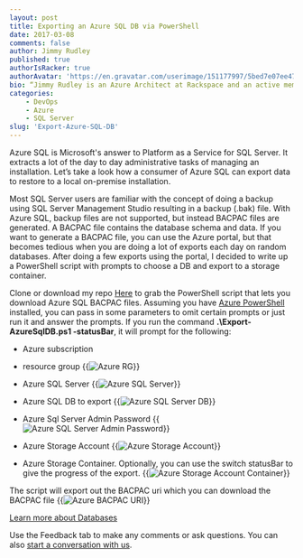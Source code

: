 ```yaml
---
layout: post
title: Exporting an Azure SQL DB via PowerShell
date: 2017-03-08
comments: false
author: Jimmy Rudley
published: true
authorIsRacker: true
authorAvatar: 'https://en.gravatar.com/userimage/151177997/5bed7e07ee47533cbd34b951d463bcb7.jpg'
bio: “Jimmy Rudley is an Azure Architect at Rackspace and an active member of the Azure community. He focuses on solving large and complex architecture and automation problems within Azure."
categories:
    - DevOps
    - Azure
    - SQL Server
slug: 'Export-Azure-SQL-DB' 
---
```

Azure SQL is Microsoft's answer to Platform as a Service for SQL Server. It extracts a lot of the day to day administrative tasks of managing an installation. Let’s take a look how a consumer of Azure SQL can export data to restore to a local on-premise installation.

<!--more-->

Most SQL Server users are familiar with the concept of doing a backup using SQL Server Management Studio resulting in a backup (.bak) file. With Azure SQL, backup files are not supported, but instead BACPAC files are generated. A BACPAC file contains the database schema and data. If you want to generate a BACPAC file, you can use the Azure portal, but that becomes tedious when you are doing a lot of exports each day on random databases. After doing a few exports using the portal, I decided to write up a PowerShell script with prompts to choose a DB and export to a storage container.

Clone or download my repo [Here](https://github.com/jrudley/export-AzureSqlDb) to grab the PowerShell script that lets you download Azure SQL BACPAC files. Assuming you have [Azure PowerShell](https://azure.microsoft.com/en-us/downloads/) installed, you can pass in some parameters to omit certain prompts or just run it and answer the prompts. If you run the command **.\Export-AzureSqlDB.ps1 -statusBar**, it will prompt for the following:

* Azure subscription

* resource group
{{<img src="/blog/Export-Azure-SQL-DB/selectrg.png" title="Azure RG" alt="Azure RG">}}
* Azure SQL Server
{{<img src="/blog/Export-Azure-SQL-DB/selectazuresqlserver.png" title="Azure SQL Server" alt="Azure SQL Server">}}
* Azure SQL DB to export
{{<img src="/blog/Export-Azure-SQL-DB/selectazuresqldb.png" title="Azure SQL Server DB" alt="Azure SQL Server DB">}}
* Azure Sql Server Admin Password
{{<img src="/blog/Export-Azure-SQL-DB/entersqladminpass.png" title="Azure SQL Server Admin Password" alt="Azure SQL Server Admin Password">}}
* Azure Storage Account
{{<img src="/blog/Export-Azure-SQL-DB/selectstorageacct.png" title="Azure Storage Account" alt="Azure Storage Account">}}
* Azure Storage Container. Optionally, you can use the switch statusBar to give the progress of the export.
{{<img src="/blog/Export-Azure-SQL-DB/selectstoragecontainer.png" title="Azure Storage Account Container" alt="Azure Storage Account Container">}}

The script will export out the BACPAC uri which you can download the BACPAC file
{{<img src="/blog/Export-Azure-SQL-DB/uri.png" title="Azure BACPAC URI" alt="Azure BACPAC URI">}}

<a class="cta red" id="cta" href="https://www.rackspace.com/dba-services">Learn more about Databases</a>

Use the Feedback tab to make any comments or ask questions. You can also [start a conversation with us](https://www.rackspace.com/contact).
